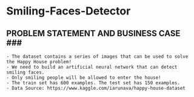 # Smiling-Faces-Detector
PROBLEM STATEMENT AND BUSINESS CASE ###
---------------------------------------------------

    - The dataset contains a series of images that can be used to solve the Happy House problem!
    - We need to build an artificial neural network that can detect smiling faces.
    - Only smiling people will be allowed to enter the house!
    - The train set has 600 examples. The test set has 150 examples.
    - Data Source: https://www.kaggle.com/iarunava/happy-house-dataset
